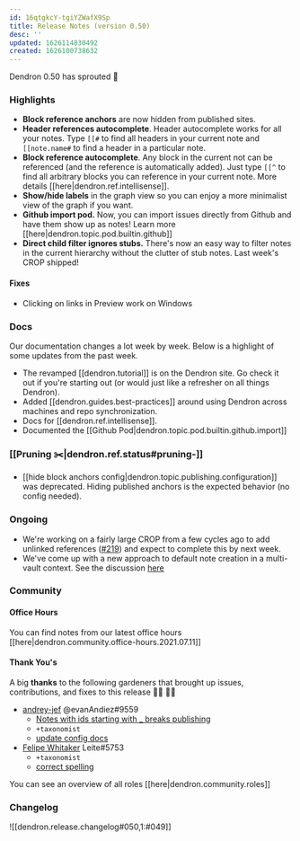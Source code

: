 ```yaml
---
id: 16qtgkcY-tgiYZWafX9Sp
title: Release Notes (version 0.50)
desc: ''
updated: 1626114830492
created: 1626100738632
---
```




Dendron 0.50 has sprouted  🌱

### Highlights

- **Block reference anchors** are now hidden from published sites. 
- **Header references autocomplete**. Header autocomplete works for all your notes. Type `[[#` to find all headers in your current note and `[[note.name#` to find a header in a particular note. 
- **Block reference autocomplete**. Any block in the current not can be referenced (and the reference is automatically added). Just type `[[^` to find all arbitrary blocks you can reference in your current note. More details [[here|dendron.ref.intellisense]]. 
- **Show/hide labels** in the graph view so you can enjoy a more minimalist view of the graph if you want. 
- **Github import pod.** Now, you can import issues directly from Github and have them show up as notes! Learn more [[here|dendron.topic.pod.builtin.github]]
- **Direct child filter ignores stubs.** There's now an easy way to filter notes in the current hierarchy without the clutter of stub notes. Last week's CROP shipped! 

#### Fixes
- Clicking on links in Preview work on Windows

### Docs

Our documentation changes a lot week by week. Below is a highlight of some updates from the past week.

- The revamped [[dendron.tutorial]] is on the Dendron site. Go check it out if you're starting out (or would just like a refresher on all things Dendron).  
- Added [[dendron.guides.best-practices]] around using Dendron across machines and repo synchronization. 
- Docs for [[dendron.ref.intellisense]]. 
- Documented the [[Github Pod|dendron.topic.pod.builtin.github.import]]


### [[Pruning ✂️|dendron.ref.status#pruning-️]]
- [[hide block anchors config|dendron.topic.publishing.configuration]] was deprecated. Hiding published anchors is the expected behavior (no config needed). 

### Ongoing 
<!-- Discuss ongoing efforts here -->

- We're working on a fairly large CROP from a few cycles ago to add unlinked references ([#219](https://github.com/dendronhq/dendron/issues/219)) and expect to complete this by next week. 
- We've come up with a new approach to default note creation in a multi-vault context. See the discussion [here](https://github.com/dendronhq/dendron/issues/649)

### Community

#### Office Hours

You can find notes from our latest office hours [[here|dendron.community.office-hours.2021.07.11]] 

#### Thank You's

A big **thanks** to the following gardeners that brought up issues, contributions, and fixes to this release :man_farmer: :woman_farmer: 
- [andrey-jef](https://github.com/andrey-jef) @evanAndiez#9559
  - [Notes with ids starting with _ breaks publishing](https://github.com/dendronhq/dendron/issues/945)
  - `+taxonomist`
  - [update config docs](https://github.com/dendronhq/dendron-site/pull/137)
- [Felipe Whitaker](https://github.com/felipewhitaker) Leite#5753
  - `+taxonomist`
  - [correct spelling](https://github.com/dendronhq/dendron-site/pull/139)

You can see an overview of all roles [[here|dendron.community.roles]]

### Changelog
![[dendron.release.changelog#050,1:#049]]

